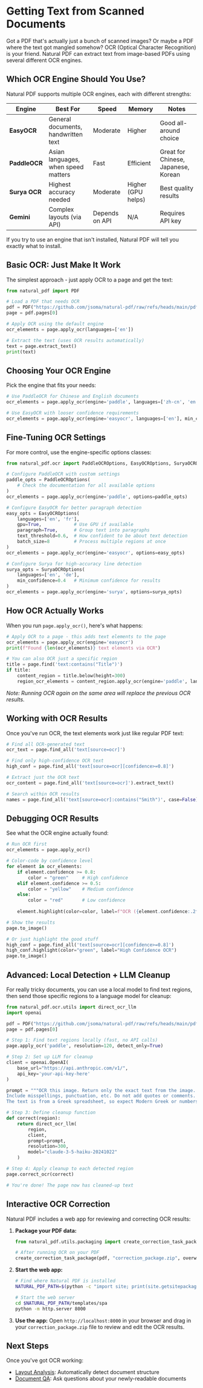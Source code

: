 # Getting Text from Scanned Documents

Got a PDF that's actually just a bunch of scanned images? Or maybe a PDF where the text got mangled somehow? OCR (Optical Character Recognition) is your friend. Natural PDF can extract text from image-based PDFs using several different OCR engines.

## Which OCR Engine Should You Use?

Natural PDF supports multiple OCR engines, each with different strengths:

| Engine              | Best For | Speed | Memory | Notes |
|---------------------|----------|-------|--------|-------|
| **EasyOCR**         | General documents, handwritten text | Moderate | Higher | Good all-around choice |
| **PaddleOCR**       | Asian languages, when speed matters | Fast | Efficient | Great for Chinese, Japanese, Korean |
| **Surya OCR**       | Highest accuracy needed | Moderate | Higher (GPU helps) | Best quality results |
| **Gemini**          | Complex layouts (via API) | Depends on API | N/A | Requires API key |

If you try to use an engine that isn't installed, Natural PDF will tell you exactly what to install.

## Basic OCR: Just Make It Work

The simplest approach - just apply OCR to a page and get the text:

```python
from natural_pdf import PDF

# Load a PDF that needs OCR
pdf = PDF("https://github.com/jsoma/natural-pdf/raw/refs/heads/main/pdfs/needs-ocr.pdf")
page = pdf.pages[0]

# Apply OCR using the default engine
ocr_elements = page.apply_ocr(languages=['en'])

# Extract the text (uses OCR results automatically)
text = page.extract_text()
print(text)
```

## Choosing Your OCR Engine

Pick the engine that fits your needs:

```python
# Use PaddleOCR for Chinese and English documents
ocr_elements = page.apply_ocr(engine='paddle', languages=['zh-cn', 'en'])

# Use EasyOCR with looser confidence requirements
ocr_elements = page.apply_ocr(engine='easyocr', languages=['en'], min_confidence=0.3)
```

## Fine-Tuning OCR Settings

For more control, use the engine-specific options classes:

```python
from natural_pdf.ocr import PaddleOCROptions, EasyOCROptions, SuryaOCROptions

# Configure PaddleOCR with custom settings
paddle_opts = PaddleOCROptions(
    # Check the documentation for all available options
)
ocr_elements = page.apply_ocr(engine='paddle', options=paddle_opts)

# Configure EasyOCR for better paragraph detection
easy_opts = EasyOCROptions(
    languages=['en', 'fr'],
    gpu=True,            # Use GPU if available
    paragraph=True,      # Group text into paragraphs
    text_threshold=0.6,  # How confident to be about text detection
    batch_size=8         # Process multiple regions at once
)
ocr_elements = page.apply_ocr(engine='easyocr', options=easy_opts)

# Configure Surya for high-accuracy line detection
surya_opts = SuryaOCROptions(
    languages=['en', 'de'],
    min_confidence=0.4   # Minimum confidence for results
)
ocr_elements = page.apply_ocr(engine='surya', options=surya_opts)
```

## How OCR Actually Works

When you run `page.apply_ocr()`, here's what happens:

```python
# Apply OCR to a page - this adds text elements to the page
ocr_elements = page.apply_ocr(engine='easyocr')
print(f"Found {len(ocr_elements)} text elements via OCR")

# You can also OCR just a specific region
title = page.find('text:contains("Title")')
if title:
    content_region = title.below(height=300)
    region_ocr_elements = content_region.apply_ocr(engine='paddle', languages=['en'])
```

*Note: Running OCR again on the same area will replace the previous OCR results.*

## Working with OCR Results

Once you've run OCR, the text elements work just like regular PDF text:

```python
# Find all OCR-generated text
ocr_text = page.find_all('text[source=ocr]')

# Find only high-confidence OCR text
high_conf = page.find_all('text[source=ocr][confidence>=0.8]')

# Extract just the OCR text
ocr_content = page.find_all('text[source=ocr]').extract_text()

# Search within OCR results
names = page.find_all('text[source=ocr]:contains("Smith")', case=False)
```

## Debugging OCR Results

See what the OCR engine actually found:

```python
# Run OCR first
ocr_elements = page.apply_ocr()

# Color-code by confidence level
for element in ocr_elements:
    if element.confidence >= 0.8:
        color = "green"     # High confidence
    elif element.confidence >= 0.5:
        color = "yellow"    # Medium confidence  
    else:
        color = "red"       # Low confidence
        
    element.highlight(color=color, label=f"OCR ({element.confidence:.2f})")

# Show the results
page.to_image()
```

```python
# Or just highlight the good stuff
high_conf = page.find_all('text[source=ocr][confidence>=0.8]')
high_conf.highlight(color="green", label="High Confidence OCR")
page.to_image()
```

## Advanced: Local Detection + LLM Cleanup

For really tricky documents, you can use a local model to find text regions, then send those specific regions to a language model for cleanup:

```python
from natural_pdf.ocr.utils import direct_ocr_llm
import openai

pdf = PDF("https://github.com/jsoma/natural-pdf/raw/refs/heads/main/pdfs/needs-ocr.pdf")
page = pdf.pages[0]

# Step 1: Find text regions locally (fast, no API calls)
page.apply_ocr('paddle', resolution=120, detect_only=True)

# Step 2: Set up LLM for cleanup
client = openai.OpenAI(
    base_url="https://api.anthropic.com/v1/",  
    api_key='your-api-key-here'
)

prompt = """OCR this image. Return only the exact text from the image. 
Include misspellings, punctuation, etc. Do not add quotes or comments.
The text is from a Greek spreadsheet, so expect Modern Greek or numbers."""

# Step 3: Define cleanup function
def correct(region):
    return direct_ocr_llm(
        region, 
        client, 
        prompt=prompt, 
        resolution=300, 
        model="claude-3-5-haiku-20241022"
    )

# Step 4: Apply cleanup to each detected region
page.correct_ocr(correct)

# You're done! The page now has cleaned-up text
```

## Interactive OCR Correction

Natural PDF includes a web app for reviewing and correcting OCR results:

1. **Package your PDF data:**
   ```python
   from natural_pdf.utils.packaging import create_correction_task_package
   
   # After running OCR on your PDF
   create_correction_task_package(pdf, "correction_package.zip", overwrite=True)
   ```

2. **Start the web app:**
   ```bash
   # Find where Natural PDF is installed
   NATURAL_PDF_PATH=$(python -c "import site; print(site.getsitepackages()[0])")/natural_pdf
   
   # Start the web server
   cd $NATURAL_PDF_PATH/templates/spa
   python -m http.server 8000
   ```

3. **Use the app:**
   Open `http://localhost:8000` in your browser and drag in your `correction_package.zip` file to review and edit the OCR results.

## Next Steps

Once you've got OCR working:

- [Layout Analysis](../layout-analysis/index.ipynb): Automatically detect document structure
- [Document QA](../document-qa/index.ipynb): Ask questions about your newly-readable documents